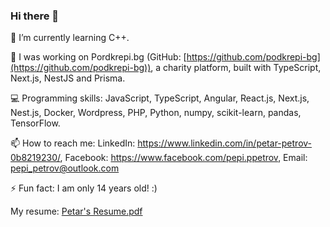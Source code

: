 ### Hi there 👋

🌱 I’m currently learning C++.

🔭 I was working on Pordkrepi.bg (GitHub: [https://github.com/podkrepi-bg](https://github.com/podkrepi-bg)), a charity platform, built with TypeScript, Next.js, NestJS and Prisma.

💻 Programming skills: JavaScript, TypeScript, Angular, React.js, Next.js, Nest.js, Docker, Wordpress, PHP, Python, numpy, scikit-learn, pandas, TensorFlow.

📫 How to reach me: LinkedIn: https://www.linkedin.com/in/petar-petrov-0b8219230/, Facebook: https://www.facebook.com/pepi.ppetrov, Email: pepi_petrov@outlook.com

⚡ Fun fact: I am only 14 years old! :)

My resume: [Petar's Resume.pdf](https://github.com/PepiPetrov/PepiPetrov/files/11090964/Petar.s.Resume.pdf)


<!--
**PepiPetrov/PepiPetrov** is a ✨ _special_ ✨ repository because its `README.md` (this file) appears on your GitHub profile.

Here are some ideas to get you started:

- 👯 I’m looking to collaborate on ...
- 🤔 I’m looking for help with ...
- 💬 Ask me about ...
- 📫 How to reach me: ...
- 😄 Pronouns: ...
-->
